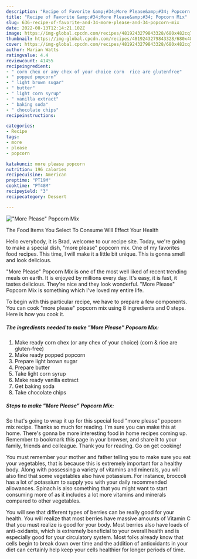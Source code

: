 ```yaml
---
description: "Recipe of Favorite &amp;#34;More Please&amp;#34; Popcorn Mix"
title: "Recipe of Favorite &amp;#34;More Please&amp;#34; Popcorn Mix"
slug: 636-recipe-of-favorite-and-34-more-please-and-34-popcorn-mix
date: 2022-08-13T12:14:21.102Z
image: https://img-global.cpcdn.com/recipes/4819243279843328/680x482cq70/more-please-popcorn-mix-recipe-main-photo.jpg
thumbnail: https://img-global.cpcdn.com/recipes/4819243279843328/680x482cq70/more-please-popcorn-mix-recipe-main-photo.jpg
cover: https://img-global.cpcdn.com/recipes/4819243279843328/680x482cq70/more-please-popcorn-mix-recipe-main-photo.jpg
author: Marian Watts
ratingvalue: 4.4
reviewcount: 41455
recipeingredient:
- " corn chex or any chex of your choice corn  rice are glutenfree"
- " popped popcorn"
- " light brown sugar"
- " butter"
- " light corn syrup"
- " vanilla extract"
- " baking soda"
- " chocolate chips"
recipeinstructions:

categories:
- Recipe
tags:
- more
- please
- popcorn

katakunci: more please popcorn 
nutrition: 196 calories
recipecuisine: American
preptime: "PT19M"
cooktime: "PT48M"
recipeyield: "3"
recipecategory: Dessert

---
```



![&#34;More Please&#34; Popcorn Mix](https://img-global.cpcdn.com/recipes/4819243279843328/680x482cq70/more-please-popcorn-mix-recipe-main-photo.jpg)

The Food Items You Select To Consume Will Effect Your Health

Hello everybody, it is Brad, welcome to our recipe site. Today, we're going to make a special dish, &#34;more please&#34; popcorn mix. One of my favorites food recipes. This time, I will make it a little bit unique. This is gonna smell and look delicious.



&#34;More Please&#34; Popcorn Mix is one of the most well liked of recent trending meals on earth. It is enjoyed by millions every day. It's easy, it is fast, it tastes delicious. They're nice and they look wonderful. &#34;More Please&#34; Popcorn Mix is something which I've loved my entire life.


To begin with this particular recipe, we have to prepare a few components. You can cook &#34;more please&#34; popcorn mix using 8 ingredients and 0 steps. Here is how you cook it.

<!--inarticleads1-->

##### The ingredients needed to make &#34;More Please&#34; Popcorn Mix:

1. Make ready  corn chex (or any chex of your choice) (corn &amp; rice are gluten-free)
1. Make ready  popped popcorn
1. Prepare  light brown sugar
1. Prepare  butter
1. Take  light corn syrup
1. Make ready  vanilla extract
1. Get  baking soda
1. Take  chocolate chips




<!--inarticleads2-->

##### Steps to make &#34;More Please&#34; Popcorn Mix:





So that's going to wrap it up for this special food &#34;more please&#34; popcorn mix recipe. Thanks so much for reading. I'm sure you can make this at home. There's gonna be more interesting food in home recipes coming up. Remember to bookmark this page in your browser, and share it to your family, friends and colleague. Thank you for reading. Go on get cooking!

You must remember your mother and father telling you to make sure you eat your vegetables, that is because this is extremely important for a healthy body. Along with possessing a variety of vitamins and minerals, you will also find that some vegetables also have potassium. For instance, broccoli has a lot of potassium to supply you with your daily recommended allowances. Spinach is also something that you might want to start consuming more of as it includes a lot more vitamins and minerals compared to other vegetables.

You will see that different types of berries can be really good for your health. You will realize that most berries have massive amounts of Vitamin C that you must realize is good for your body. Most berries also have loads of anti-oxidants, which is extremely beneficial to your overall health and is especially good for your circulatory system. Most folks already know that cells begin to break down over time and the addition of antioxidants in your diet can certainly help keep your cells healthier for longer periods of time.
